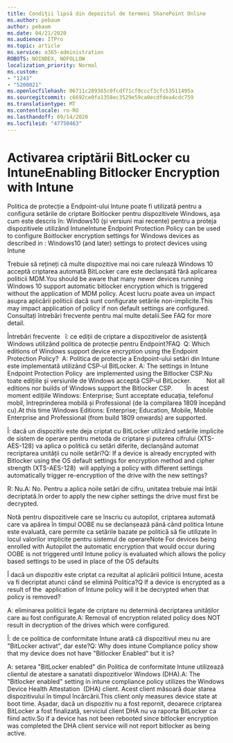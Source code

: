 ```yaml
---
title: Condiții lipsă din depozitul de termeni SharePoint Online
ms.author: pebaum
author: pebaum
ms.date: 04/21/2020
ms.audience: ITPro
ms.topic: article
ms.service: o365-administration
ROBOTS: NOINDEX, NOFOLLOW
localization_priority: Normal
ms.custom:
- "1243"
- "5200021"
ms.openlocfilehash: 06711c289365c0fcdf71cf9cccf3cfc53511495a
ms.sourcegitcommit: c6692ce0fa1358ec3529e59ca0ecdfdea4cdc759
ms.translationtype: MT
ms.contentlocale: ro-RO
ms.lasthandoff: 09/14/2020
ms.locfileid: "47750463"
---
```

# <a name="enabling-bitlocker-encryption-with-intune"></a><span data-ttu-id="4f8f7-102">Activarea criptării BitLocker cu Intune</span><span class="sxs-lookup"><span data-stu-id="4f8f7-102">Enabling Bitlocker Encryption with Intune</span></span>

<span data-ttu-id="4f8f7-103">Politica de protecție a Endpoint-ului Intune poate fi utilizată pentru a configura setările de criptare Boitlocker pentru dispozitivele Windows, așa cum este descris în: Windows10 (și versiuni mai recente) pentru a proteja dispozitivele utilizând Intune</span><span class="sxs-lookup"><span data-stu-id="4f8f7-103">Intune Endpoint Protection Policy can be used to configure Boitlocker encryption settings for Windows devices as described in : Windows10 (and later) settings to protect devices using Intune</span></span>

<span data-ttu-id="4f8f7-104">Trebuie să rețineți că multe dispozitive mai noi care rulează Windows 10 acceptă criptarea automată BitLocker care este declanșată fără aplicarea politicii MDM.</span><span class="sxs-lookup"><span data-stu-id="4f8f7-104">You should be aware that many newer devices running Windows 10 support automatic bitlocker encryption which is triggered without the application of MDM policy.</span></span> <span data-ttu-id="4f8f7-105">Acest lucru poate avea un impact asupra aplicării politicii dacă sunt configurate setările non-implicite.</span><span class="sxs-lookup"><span data-stu-id="4f8f7-105">This may impact application of policy if non default settings are configured.</span></span> <span data-ttu-id="4f8f7-106">Consultați întrebări frecvente pentru mai multe detalii.</span><span class="sxs-lookup"><span data-stu-id="4f8f7-106">See FAQ for more detail.</span></span>


<span data-ttu-id="4f8f7-107">Întrebări frecvente   î: ce ediții de criptare a dispozitivelor de asistență Windows utilizând politica de protecție pentru Endpoint?</span><span class="sxs-lookup"><span data-stu-id="4f8f7-107">FAQ  Q: Which editions of Windows support device encryption using the Endpoint Protection Policy?</span></span>
<span data-ttu-id="4f8f7-108"> A: Politica de protecție a Endpoint-ului setări din Intune este implementată utilizând CSP-ul BitLocker.</span><span class="sxs-lookup"><span data-stu-id="4f8f7-108"> A: The settings in Intune Endpoint Protection Policy  are implemented using the Bitlocker CSP.</span></span><span data-ttu-id="4f8f7-109">Nu toate edițiile și versiunile de Windows acceptă CSP-ul BitLocker. 
     </span><span class="sxs-lookup"><span data-stu-id="4f8f7-109">  Not all editions nor builds of Windows support the Bitlocker CSP. 
     </span></span> <span data-ttu-id="4f8f7-110">În acest moment edițiile Windows: Enterprise; Sunt acceptate educația, telefonul mobil, întreprinderea mobilă și Professional (de la compilarea 1809 începând cu).</span><span class="sxs-lookup"><span data-stu-id="4f8f7-110">At this time Windows Editions: Enterprise; Education, Mobile, Mobile Enterprise and Professional (from build 1809 onwards) are supported.</span></span>




<span data-ttu-id="4f8f7-111">Î: dacă un dispozitiv este deja criptat cu BitLocker utilizând setările implicite de sistem de operare pentru metoda de criptare și puterea cifrului (XTS-AES-128) va aplica o politică cu setări diferite, declanșând automat recriptarea unității cu noile setări?</span><span class="sxs-lookup"><span data-stu-id="4f8f7-111">Q: If a device is already encrypted with Bitlocker using the OS default settings for encryption method and cipher strength (XTS-AES-128)  will applying a policy with different settings automatically trigger re-encryption of the drive with the new settings?</span></span>

<span data-ttu-id="4f8f7-112">R: Nu.</span><span class="sxs-lookup"><span data-stu-id="4f8f7-112">A: No.</span></span> <span data-ttu-id="4f8f7-113">Pentru a aplica noile setări de cifru, unitatea trebuie mai întâi decriptată.</span><span class="sxs-lookup"><span data-stu-id="4f8f7-113">In order to apply the new cipher settings the drive must first be decrypted.</span></span>

<span data-ttu-id="4f8f7-114">Notă pentru dispozitivele care se înscriu cu autopilot, criptarea automată care va apărea în timpul OOBE nu se declanșează până când politica Intune este evaluată, care permite ca setările bazate pe politică să fie utilizate în locul valorilor implicite pentru sistemul de operare</span><span class="sxs-lookup"><span data-stu-id="4f8f7-114">Note For devices being enrolled with Autopilot the automatic encryption that would occur during OOBE is not triggered until Intune policy is evaluated which allows the policy based settings to be used in place of the OS defaults</span></span>




<span data-ttu-id="4f8f7-115">Î dacă un dispozitiv este criptat ca rezultat al aplicării politicii Intune, acesta va fi decriptat atunci când se elimină Politica?</span><span class="sxs-lookup"><span data-stu-id="4f8f7-115">Q If a device is encrypted as a result of the  application of Intune policy will it be decrypted when that policy is removed?</span></span>

<span data-ttu-id="4f8f7-116">A: eliminarea politicii legate de criptare nu determină decriptarea unităților care au fost configurate.</span><span class="sxs-lookup"><span data-stu-id="4f8f7-116">A: Removal of encryption related policy does NOT result in decryption of the drives which were configured.</span></span>




<span data-ttu-id="4f8f7-117">Î: de ce politica de conformitate Intune arată că dispozitivul meu nu are "BitLocker activat", dar este?</span><span class="sxs-lookup"><span data-stu-id="4f8f7-117">Q: Why does intune Compliance policy show that my device does not have "Bitlocker Enabled" but it is?</span></span>

<span data-ttu-id="4f8f7-118">A: setarea "BitLocker enabled" din Politica de conformitate Intune utilizeazã clientul de atestare a sanatatii dispozitivelor Windows (DHA).</span><span class="sxs-lookup"><span data-stu-id="4f8f7-118">A: The "Bitlocker enabled" setting in intune compliance policy utilizes the Windows Device Health Attestation  (DHA) client.</span></span> <span data-ttu-id="4f8f7-119">Acest client măsoară doar starea dispozitivului în timpul încărcării.</span><span class="sxs-lookup"><span data-stu-id="4f8f7-119">This client only measures device state at boot time.</span></span> <span data-ttu-id="4f8f7-120">Așadar, dacă un dispozitiv nu a fost repornit, deoarece criptarea BitLocker a fost finalizată, serviciul client DHA nu va raporta BitLocker ca fiind activ.</span><span class="sxs-lookup"><span data-stu-id="4f8f7-120">So if a device has not been rebooted since bitlocker encryption was completed the DHA client service will not report bitlocker as being active.</span></span>